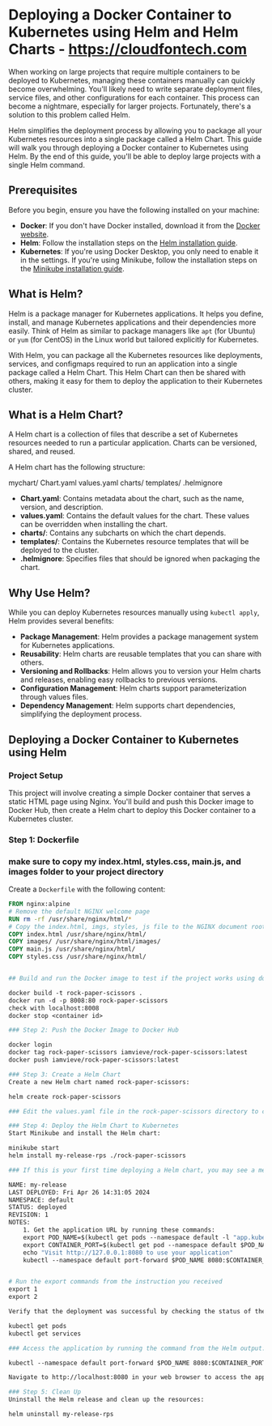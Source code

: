 # Deploying a Docker Container to Kubernetes using Helm and Helm Charts - https://cloudfontech.com

When working on large projects that require multiple containers to be deployed to Kubernetes, managing these containers manually can quickly become overwhelming. You'll likely need to write separate deployment files, service files, and other configurations for each container. This process can become a nightmare, especially for larger projects. Fortunately, there's a solution to this problem called Helm.

Helm simplifies the deployment process by allowing you to package all your Kubernetes resources into a single package called a Helm Chart. This guide will walk you through deploying a Docker container to Kubernetes using Helm. By the end of this guide, you'll be able to deploy large projects with a single Helm command.

## Prerequisites

Before you begin, ensure you have the following installed on your machine:

- **Docker**: If you don't have Docker installed, download it from the [Docker website](https://www.docker.com/products/docker-desktop).
- **Helm**: Follow the installation steps on the [Helm installation guide](https://helm.sh/docs/intro/install/).
- **Kubernetes**: If you're using Docker Desktop, you only need to enable it in the settings. If you're using Minikube, follow the installation steps on the [Minikube installation guide](https://minikube.sigs.k8s.io/docs/start/).

## What is Helm?

Helm is a package manager for Kubernetes applications. It helps you define, install, and manage Kubernetes applications and their dependencies more easily. Think of Helm as similar to package managers like `apt` (for Ubuntu) or `yum` (for CentOS) in the Linux world but tailored explicitly for Kubernetes.

With Helm, you can package all the Kubernetes resources like deployments, services, and configmaps required to run an application into a single package called a Helm Chart. This Helm Chart can then be shared with others, making it easy for them to deploy the application to their Kubernetes cluster.

## What is a Helm Chart?

A Helm chart is a collection of files that describe a set of Kubernetes resources needed to run a particular application. Charts can be versioned, shared, and reused.

A Helm chart has the following structure:

mychart/
Chart.yaml
values.yaml
charts/
templates/
.helmignore


- **Chart.yaml**: Contains metadata about the chart, such as the name, version, and description.
- **values.yaml**: Contains the default values for the chart. These values can be overridden when installing the chart.
- **charts/**: Contains any subcharts on which the chart depends.
- **templates/**: Contains the Kubernetes resource templates that will be deployed to the cluster.
- **.helmignore**: Specifies files that should be ignored when packaging the chart.

## Why Use Helm?

While you can deploy Kubernetes resources manually using `kubectl apply`, Helm provides several benefits:

- **Package Management**: Helm provides a package management system for Kubernetes applications.
- **Reusability**: Helm charts are reusable templates that you can share with others.
- **Versioning and Rollbacks**: Helm allows you to version your Helm charts and releases, enabling easy rollbacks to previous versions.
- **Configuration Management**: Helm charts support parameterization through values files.
- **Dependency Management**: Helm supports chart dependencies, simplifying the deployment process.

## Deploying a Docker Container to Kubernetes using Helm

### Project Setup

This project will involve creating a simple Docker container that serves a static HTML page using Nginx. You'll build and push this Docker image to Docker Hub, then create a Helm chart to deploy this Docker container to a Kubernetes cluster.

### Step 1: Dockerfile

### make sure to copy my index.html, styles.css, main.js, and images folder to your project directory

Create a `Dockerfile` with the following content:

```dockerfile
FROM nginx:alpine
# Remove the default NGINX welcome page
RUN rm -rf /usr/share/nginx/html/*
# Copy the index.html, imgs, styles, js file to the NGINX document root
COPY index.html /usr/share/nginx/html/
COPY images/ /usr/share/nginx/html/images/
COPY main.js /usr/share/nginx/html/
COPY styles.css /usr/share/nginx/html/


## Build and run the Docker image to test if the project works using docker

docker build -t rock-paper-scissors .
docker run -d -p 8008:80 rock-paper-scissors
check with localhost:8008
docker stop <container id>

### Step 2: Push the Docker Image to Docker Hub

docker login
docker tag rock-paper-scissors iamvieve/rock-paper-scissors:latest
docker push iamvieve/rock-paper-scissors:latest

### Step 3: Create a Helm Chart
Create a new Helm chart named rock-paper-scissors:

helm create rock-paper-scissors

### Edit the values.yaml file in the rock-paper-scissors directory to customize the chart values. Update the image name, repo name, and tag: latest.

### Step 4: Deploy the Helm Chart to Kubernetes
Start Minikube and install the Helm chart:

minikube start
helm install my-release-rps ./rock-paper-scissors

### If this is your first time deploying a Helm chart, you may see a message with instructions on accessing your application:

NAME: my-release
LAST DEPLOYED: Fri Apr 26 14:31:05 2024
NAMESPACE: default
STATUS: deployed
REVISION: 1
NOTES:
    1. Get the application URL by running these commands:
    export POD_NAME=$(kubectl get pods --namespace default -l "app.kubernetes.io/name=helm-nginx,app.kubernetes.io/instance=my-release" -o jsonpath="{.items[0].metadata.name}")
    export CONTAINER_PORT=$(kubectl get pod --namespace default $POD_NAME -o jsonpath="{.spec.containers[0].ports[0].containerPort}")
    echo "Visit http://127.0.0.1:8080 to use your application"
    kubectl --namespace default port-forward $POD_NAME 8080:$CONTAINER_PORT


# Run the export commands from the instruction you received
export 1
export 2

Verify that the deployment was successful by checking the status of the pods if it says running:

kubectl get pods
kubectl get services

### Access the application by running the command from the Helm output:

kubectl --namespace default port-forward $POD_NAME 8080:$CONTAINER_PORT

Navigate to http://localhost:8080 in your web browser to access the application.

### Step 5: Clean Up
Uninstall the Helm release and clean up the resources:

helm uninstall my-release-rps
